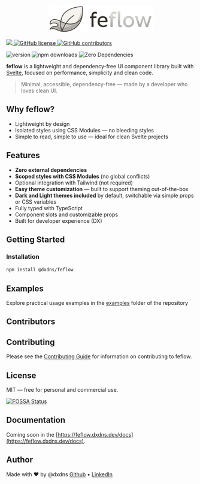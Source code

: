 <p align="center" style="text-align: center">
  <img src="./static/logo.png" width="55%"><br/>
</p>

<a href="https://app.fossa.com/projects/git%2Bgithub.com%2Fdxdns%2Ffeflow?ref=badge_shield" alt="FOSSA Status">
    <img 
    src="https://app.fossa.com/api/projects/git%2Bgithub.com%2Fdxdns%2Ffeflow.svg?type=shield"
    />
</a>

<a href="https://github.com/dxdns/feflow/blob/master/LICENSE">
    <img 
    alt="GitHub license"
    src="https://img.shields.io/github/license/dxdns/feflow"
    />
</a>

<a href="https://github.com/dxdns/feflow/blob/master/LICENSE">
    <img 
    alt="GitHub contributors" 
    src="https://img.shields.io/github/all-contributors/dxdns/feflow"
    />
</a>

![version](https://img.shields.io/npm/v/%40dxdns%2Ffeflow)
![npm downloads](https://img.shields.io/npm/dw/%40dxdns%2Ffeflow)
![Zero Dependencies](https://img.shields.io/badge/dependencies-0-green)

**feflow** is a lightweight and dependency-free UI component library built with [Svelte](https://svelte.dev), focused on performance, simplicity and clean code.

> Minimal, accessible, dependency-free — made by a developer who loves clean UI.

## Why feflow?

- Lightweight by design
- Isolated styles using CSS Modules — no bleeding styles
- Simple to read, simple to use — ideal for clean Svelte projects

## Features

- **Zero external dependencies**
- **Scoped styles with CSS Modules** (no global conflicts)
- Optional integration with Tailwind (not required)
- **Easy theme customization** — built to support theming out-of-the-box
- **Dark and Light themes included** by default, switchable via simple props or CSS variables
- Fully typed with TypeScript
- Component slots and customizable props
- Built for developer experience (DX)

## Getting Started

### Installation

```bash
npm install @dxdns/feflow
```

## Examples

Explore practical usage examples in the [examples](https://github.com/dxdns/feflow/tree/main/src/routes/%28app%29/%28examples%29) folder of the repository

## Contributors

<!-- ALL-CONTRIBUTORS-LIST:START - Do not remove or modify this section -->
<!-- prettier-ignore-start -->
<!-- markdownlint-disable -->

<!-- markdownlint-restore -->
<!-- prettier-ignore-end -->

<!-- ALL-CONTRIBUTORS-LIST:END -->

## Contributing

Please see the [Contributing Guide](CONTRIBUTING.md) for information on contributing to feflow.

## License

MIT — free for personal and commercial use.

[![FOSSA Status](https://app.fossa.com/api/projects/git%2Bgithub.com%2Fdxdns%2Ffeflow.svg?type=large)](https://app.fossa.com/projects/git%2Bgithub.com%2Fdxdns%2Ffeflow?ref=badge_large)

## Documentation

Coming soon in the [https://feflow.dxdns.dev/docs](https://feflow.dxdns.dev/docs).

## Author

Made with ♥ by @dxdns
[Github](https://github.com/dxdns) • [LinkedIn](https://linkedin.com/in/dxdns)
